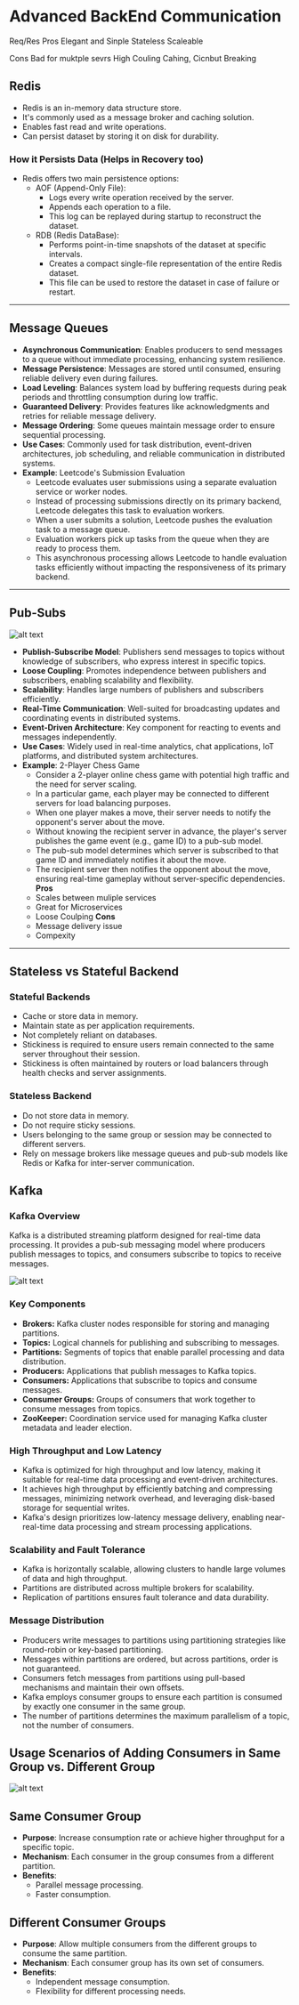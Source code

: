 
# Advanced BackEnd Communication

Req/Res 
Pros
Elegant and Sinple
Stateless 
Scaleable

Cons
Bad for muktple sevrs
High Couling
Cahing, Cicnbut Breaking

## Redis

- Redis is an in-memory data structure store.
- It's commonly used as a message broker and caching solution.
- Enables fast read and write operations.
- Can persist dataset by storing it on disk for durability.

### How it Persists Data (Helps in Recovery too)

- Redis offers two main persistence options:
  - AOF (Append-Only File):
    - Logs every write operation received by the server.
    - Appends each operation to a file.
    - This log can be replayed during startup to reconstruct the dataset.
  - RDB (Redis DataBase):
    - Performs point-in-time snapshots of the dataset at specific intervals.
    - Creates a compact single-file representation of the entire Redis dataset.
    - This file can be used to restore the dataset in case of failure or restart.

---

## Message Queues

- **Asynchronous Communication**: Enables producers to send messages to a queue without immediate processing, enhancing system resilience.
- **Message Persistence**: Messages are stored until consumed, ensuring reliable delivery even during failures.
- **Load Leveling**: Balances system load by buffering requests during peak periods and throttling consumption during low traffic.
- **Guaranteed Delivery**: Provides features like acknowledgments and retries for reliable message delivery.
- **Message Ordering**: Some queues maintain message order to ensure sequential processing.
- **Use Cases**: Commonly used for task distribution, event-driven architectures, job scheduling, and reliable communication in distributed systems.
- **Example**: Leetcode's Submission Evaluation
  - Leetcode evaluates user submissions using a separate evaluation service or worker nodes.
  - Instead of processing submissions directly on its primary backend, Leetcode delegates this task to evaluation workers.
  - When a user submits a solution, Leetcode pushes the evaluation task to a message queue.
  - Evaluation workers pick up tasks from the queue when they are ready to process them.
  - This asynchronous processing allows Leetcode to handle evaluation tasks efficiently without impacting the responsiveness of its primary backend.


---

## Pub-Subs

![alt text](image-10.png)

- **Publish-Subscribe Model**: Publishers send messages to topics without knowledge of subscribers, who express interest in specific topics.
- **Loose Coupling**: Promotes independence between publishers and subscribers, enabling scalability and flexibility.
- **Scalability**: Handles large numbers of publishers and subscribers efficiently.
- **Real-Time Communication**: Well-suited for broadcasting updates and coordinating events in distributed systems.
- **Event-Driven Architecture**: Key component for reacting to events and messages independently.
- **Use Cases**: Widely used in real-time analytics, chat applications, IoT platforms, and distributed system architectures.
- **Example**: 2-Player Chess Game
  - Consider a 2-player online chess game with potential high traffic and the need for server scaling.
  - In a particular game, each player may be connected to different servers for load balancing purposes.
  - When one player makes a move, their server needs to notify the opponent's server about the move.
  - Without knowing the recipient server in advance, the player's server publishes the game event (e.g., game ID) to a pub-sub model.
  - The pub-sub model determines which server is subscribed to that game ID and immediately notifies it about the move.
  - The recipient server then notifies the opponent about the move, ensuring real-time gameplay without server-specific dependencies.
  **Pros**
  - Scales between muliple services
  - Great for Microservices
  - Loose Coulping
  **Cons**
  - Message delivery issue
  - Compexity

---

## Stateless vs Stateful Backend

### Stateful Backends

- Cache or store data in memory.
- Maintain state as per application requirements.
- Not completely reliant on databases.
- Stickiness is required to ensure users remain connected to the same server throughout their session.
- Stickiness is often maintained by routers or load balancers through health checks and server assignments.

### Stateless Backend

- Do not store data in memory.
- Do not require sticky sessions.
- Users belonging to the same group or session may be connected to different servers.
- Rely on message brokers like message queues and pub-sub models like Redis or Kafka for inter-server communication.


## Kafka

### Kafka Overview

Kafka is a distributed streaming platform designed for real-time data processing. It provides a pub-sub messaging model where producers publish messages to topics, and consumers subscribe to topics to receive messages.

![alt text](image-11.png)

### Key Components

- **Brokers:** Kafka cluster nodes responsible for storing and managing partitions.
- **Topics:** Logical channels for publishing and subscribing to messages.
- **Partitions:** Segments of topics that enable parallel processing and data distribution.
- **Producers:** Applications that publish messages to Kafka topics.
- **Consumers:** Applications that subscribe to topics and consume messages.
- **Consumer Groups:** Groups of consumers that work together to consume messages from topics.
- **ZooKeeper:** Coordination service used for managing Kafka cluster metadata and leader election.

### High Throughput and Low Latency

- Kafka is optimized for high throughput and low latency, making it suitable for real-time data processing and event-driven architectures.
- It achieves high throughput by efficiently batching and compressing messages, minimizing network overhead, and leveraging disk-based storage for sequential writes.
- Kafka's design prioritizes low-latency message delivery, enabling near-real-time data processing and stream processing applications.

### Scalability and Fault Tolerance

- Kafka is horizontally scalable, allowing clusters to handle large volumes of data and high throughput.
- Partitions are distributed across multiple brokers for scalability.
- Replication of partitions ensures fault tolerance and data durability.

### Message Distribution

- Producers write messages to partitions using partitioning strategies like round-robin or key-based partitioning.
- Messages within partitions are ordered, but across partitions, order is not guaranteed.
- Consumers fetch messages from partitions using pull-based mechanisms and maintain their own offsets.
- Kafka employs consumer groups to ensure each partition is consumed by exactly one consumer in the same group.
- The number of partitions determines the maximum parallelism of a topic, not the number of consumers.


## Usage Scenarios of Adding Consumers in Same Group vs. Different Group

![alt text](image-12.png)

## Same Consumer Group

- **Purpose**: Increase consumption rate or achieve higher throughput for a specific topic.
- **Mechanism**: Each consumer in the group consumes from a different partition.
- **Benefits**:
  - Parallel message processing.
  - Faster consumption.

## Different Consumer Groups

- **Purpose**: Allow multiple consumers from the different groups to consume the same partition.
- **Mechanism**: Each consumer group has its own set of consumers.
- **Benefits**:
  - Independent message consumption.
  - Flexibility for different processing needs.
